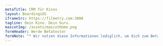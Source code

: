 ```yaml
---
metaTitle: CRM für Kinos
layout: BoardingiOS
iframeSrc: https://filmetry.com:3000
tagline: Dein Kino. Dein Guru.
mascotImg: /assets/mascotHome.png
formHeader: Werde Betatester
formNote: "* Wir nutzen diese Informationen lediglich, um dich zum Betatest der App einladen zu können und dich eventuell per Email nach Feedback zur App zu befragen. Wenn du die App nicht mehr nutzen möchtest, kannst du sie löschen. Zur Löschung deiner Daten aus unserem System, sende uns bitte eine Email an: datenschutz@cinuru.com."
---
```

